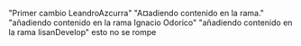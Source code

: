 "Primer cambio LeandroAzcurra" 
"A¤adiendo contenido en la rama." 
"añadiendo contenido en la rama Ignacio Odorico"
"añadiendo contenido en la rama lisanDevelop" esto no se rompe